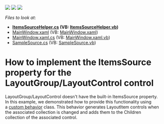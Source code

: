 <!-- default badges list -->
![](https://img.shields.io/endpoint?url=https://codecentral.devexpress.com/api/v1/VersionRange/128654312/13.2.7%2B)
[![](https://img.shields.io/badge/Open_in_DevExpress_Support_Center-FF7200?style=flat-square&logo=DevExpress&logoColor=white)](https://supportcenter.devexpress.com/ticket/details/E5081)
[![](https://img.shields.io/badge/📖_How_to_use_DevExpress_Examples-e9f6fc?style=flat-square)](https://docs.devexpress.com/GeneralInformation/403183)
<!-- default badges end -->
<!-- default file list -->
*Files to look at*:

* **[ItemsSourceHelper.cs](./CS/LayoutControlItemsSource/ItemsSourceHelper.cs) (VB: [ItemsSourceHelper.vb](./VB/LayoutControlItemsSource/ItemsSourceHelper.vb))**
* [MainWindow.xaml](./CS/LayoutControlItemsSource/MainWindow.xaml) (VB: [MainWindow.xaml](./VB/LayoutControlItemsSource/MainWindow.xaml))
* [MainWindow.xaml.cs](./CS/LayoutControlItemsSource/MainWindow.xaml.cs) (VB: [MainWindow.xaml.vb](./VB/LayoutControlItemsSource/MainWindow.xaml.vb))
* [SampleSource.cs](./CS/LayoutControlItemsSource/SampleSource.cs) (VB: [SampleSource.vb](./VB/LayoutControlItemsSource/SampleSource.vb))
<!-- default file list end -->
# How to implement the ItemsSource property for the LayoutGroup/LayoutControl control


<p>LayoutGroup/LayoutControl doesn't have the built-in ItemsSource property. In this example, we demonstrated how to provide this functionality using a <a href="https://documentation.devexpress.com/WPF/17458/MVVM-Framework/Behaviors/How-to-Create-a-Custom-Behavior">custom behavior</a> class. This behavior generates LayoutItem controls when the associated collection is changed and adds them to the Children collection of the associated control.</p>

<br/>


